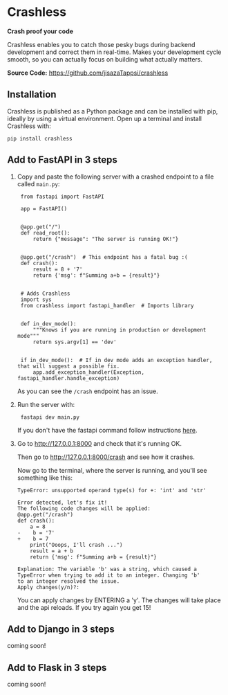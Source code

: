 # Crashless
**Crash proof your code**

Crashless enables you to catch those pesky bugs during backend development and correct them in real-time. Makes your development cycle smooth, so you can actually focus on building what actually matters.


**Source Code:** <https://github.com/jisazaTappsi/crashless>

## Installation

Crashless is published as a Python package and can be installed with pip, ideally by using a virtual environment. Open up a terminal and install Crashless with:

    pip install crashless


## Add to FastAPI in 3 steps

1. Copy and paste the following server with a crashed endpoint to a file called `main.py`:

        from fastapi import FastAPI
    
        app = FastAPI()


        @app.get("/")
        def read_root():
            return {"message": "The server is running OK!"}
    
    
        @app.get("/crash")  # This endpoint has a fatal bug :(
        def crash():
            result = 8 + '7'
            return {'msg': f"Summing a+b = {result}"}
        
        
        # Adds Crashless
        import sys
        from crashless import fastapi_handler  # Imports library
        
        
        def in_dev_mode():
            """Knows if you are running in production or development mode"""
            return sys.argv[1] == 'dev'
        
        
        if in_dev_mode():  # If in dev mode adds an exception handler, that will suggest a possible fix.
            app.add_exception_handler(Exception, fastapi_handler.handle_exception)


    As you can see the `/crash` endpoint has an issue.


2. Run the server with:

        fastapi dev main.py

    If you don't have the fastapi command follow instructions [here][1].

    [1]: <https://fastapi.tiangolo.com/fastapi-cli/> "fastapi CLI installation"



3. Go to <http://127.0.0.1:8000> and check that it's running OK.

   Then go to <http://127.0.0.1:8000/crash> and see how it crashes.

   Now go to the terminal, where the server is running, and you'll see something like this:

       TypeError: unsupported operand type(s) for +: 'int' and 'str'
   
       Error detected, let's fix it!
       The following code changes will be applied:
       @app.get("/crash")
       def crash():
           a = 8
       -    b = '7'
       +    b = 7
           print("Ooops, I'll crash ...")
           result = a + b
           return {'msg': f"Summing a+b = {result}"}
   
       Explanation: The variable 'b' was a string, which caused a TypeError when trying to add it to an integer. Changing 'b'
       to an integer resolved the issue.
       Apply changes(y/n)?: 

   You can apply changes by ENTERING a 'y'. The changes will take place and the api reloads. If you try again you get 15!


## Add to Django in 3 steps

coming soon!

## Add to Flask in 3 steps

coming soon!

